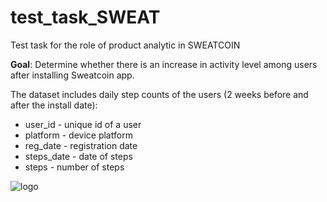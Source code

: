 # test_task_SWEAT
Test task for the role of product analytic in SWEATCOIN

**Goal**: Determine whether there is an increase in activity level among users after installing Sweatcoin app.

The dataset includes daily step counts of the users (2 weeks before and after the install date):

- user_id - unique id of a user
- platform - device platform
- reg_date - registration date
- steps_date - date of steps
- steps - number of steps

![logo](https://www.is.com/wp-content/uploads/2022/05/sweatcoin-q-and-a-feature-image-1.png)
